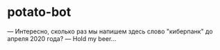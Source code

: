 # potato-bot
— Интересно, сколько раз мы напишем здесь слово "киберпанк" до апреля 2020 года?
— Hold my beer...